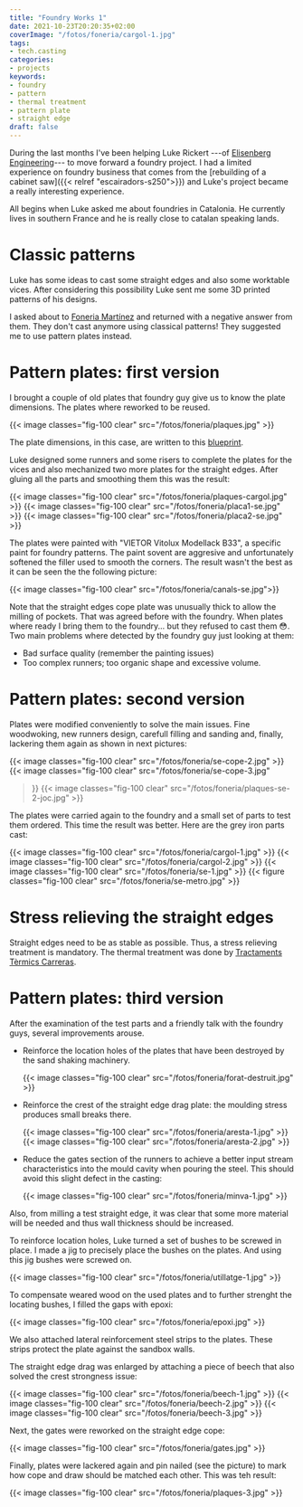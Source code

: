 ```yaml
---
title: "Foundry Works 1"
date: 2021-10-23T20:20:35+02:00
coverImage: "/fotos/foneria/cargol-1.jpg"
tags:
- tech.casting
categories:
- projects
keywords:
- foundry
- pattern
- thermal treatment
- pattern plate
- straight edge
draft: false
---
```


During the last months I've been helping Luke Rickert ---of
[Elisenberg Engineering](https://www.elisenbergengineering.com)--- to move
forward a foundry project. I had a limited experience on foundry
business that comes from the [rebuilding of a cabinet saw]({{< relref
"escairadors-s250">}}) and Luke's project became a really
interesting experience.

All begins when Luke asked me about foundries in Catalonia. He
currently lives in southern France and he is really close to catalan
speaking lands.

<!--more-->

# Classic patterns

Luke has some ideas to cast some straight edges and also some
worktable vices. After considering this possibility Luke sent me some
3D printed patterns of his designs.

I asked about to [Foneria
Martínez](http://fundicionmartinez.com/menu_eng.HTM) and returned with
a negative answer from them. They don't cast anymore using classical
patterns!  They suggested me to use pattern plates instead.

# Pattern plates: first version

I brought a couple of old plates that foundry guy give us to know the
plate dimensions. The plates where reworked to be reused.

{{< image classes="fig-100 clear"  src="/fotos/foneria/plaques.jpg" >}}

The plate dimensions, in this case, are written to this
[blueprint](/pdfs/mold-plate-dimensions.pdf).

Luke designed some runners and some risers to complete the plates for
the vices and also mechanized two more plates for the straight
edges. After gluing all the parts and smoothing them this was the
result:

{{< image classes="fig-100 clear"  src="/fotos/foneria/plaques-cargol.jpg" >}}
{{< image classes="fig-100 clear"  src="/fotos/foneria/placa1-se.jpg" >}}
{{< image classes="fig-100 clear"  src="/fotos/foneria/placa2-se.jpg" >}}

The plates were painted with "VIETOR Vitolux Modellack B33", a specific paint
for foundry patterns. The paint sovent are aggresive and unfortunately
softened the filler used to smooth the corners. The result wasn't the
best as it can be seen the the following picture:

{{< image classes="fig-100 clear"  src="/fotos/foneria/canals-se.jpg">}}

Note that the straight edges cope plate was unusually thick to allow
the milling of pockets. That was agreed before with the foundry. When
plates where ready I bring them to the foundry... but they refused to
cast them :flushed:. Two main problems where detected by the foundry guy
just looking at them:

* Bad surface quality (remember the painting issues)
* Too complex runners; too organic shape and excessive volume.

# Pattern plates: second version

Plates were modified conveniently to solve the main issues. Fine
woodwoking, new runners design, carefull filling and sanding and,
finally, lackering them again as shown in next pictures:

{{< image classes="fig-100 clear"  src="/fotos/foneria/se-cope-2.jpg" >}}
{{< image classes="fig-100 clear"  src="/fotos/foneria/se-cope-3.jpg"
>}}
{{< image classes="fig-100 clear"  src="/fotos/foneria/plaques-se-2-joc.jpg" >}}

The plates were carried again to the foundry and a small set of parts
to test them ordered. This time the result was better. Here are the
grey iron parts cast:

{{< image classes="fig-100 clear"  src="/fotos/foneria/cargol-1.jpg" >}}
{{< image classes="fig-100 clear"  src="/fotos/foneria/cargol-2.jpg" >}}
{{< image classes="fig-100 clear"  src="/fotos/foneria/se-1.jpg" >}}
{{< figure classes="fig-100 clear"  src="/fotos/foneria/se-metro.jpg" >}}

# Stress relieving the straight edges

Straight edges need to be as stable as possible. Thus, a stress
relieving treatment is mandatory. The thermal treatment was done by
[Tractaments Tèrmics Carreras](http://www.grupttc.com).

# Pattern plates: third version

After the examination of the test parts and a friendly talk with the
foundry guys, several improvements arouse.

* Reinforce the location holes of the plates that have been destroyed
  by the sand shaking machinery.

    {{< image classes="fig-100 clear"  src="/fotos/foneria/forat-destruit.jpg" >}}

* Reinforce the crest of the straight edge drag plate: the moulding
  stress produces small breaks there.

    {{< image classes="fig-100 clear"  src="/fotos/foneria/aresta-1.jpg" >}}
    {{< image classes="fig-100 clear"  src="/fotos/foneria/aresta-2.jpg" >}}

* Reduce the gates section of the runners to achieve a better input
  stream characteristics into the mould cavity when pouring the
  steel. This should avoid this slight defect in the casting:

  {{< image classes="fig-100 clear"  src="/fotos/foneria/minva-1.jpg" >}}

Also, from milling a test straight edge, it was clear that some more
material will be needed and thus wall thickness should be increased.

To reinforce location holes, Luke turned a set of bushes to be screwed
in place. I made a jig to precisely place the bushes on the
plates. And using this jig bushes were screwed on.

{{< image classes="fig-100 clear"  src="/fotos/foneria/utillatge-1.jpg" >}}

To compensate weared wood on the used plates and to further strenght the
locating bushes, I filled the gaps with epoxi:

{{< image classes="fig-100 clear"  src="/fotos/foneria/epoxi.jpg" >}}

We also attached lateral reinforcement steel strips to the
plates. These strips protect the plate against the sandbox walls.

The straight edge drag was enlarged by attaching a piece of beech that
also solved the crest strongness issue:

{{< image classes="fig-100 clear"  src="/fotos/foneria/beech-1.jpg" >}}
{{< image classes="fig-100 clear"  src="/fotos/foneria/beech-2.jpg" >}}
{{< image classes="fig-100 clear"  src="/fotos/foneria/beech-3.jpg" >}}

Next, the gates were reworked on the straight edge cope:

{{< image classes="fig-100 clear"  src="/fotos/foneria/gates.jpg" >}}

Finally, plates were lackered again and pin nailed (see the picture)
to mark how cope and draw should be matched each other. This was teh result:

{{< image classes="fig-100 clear"  src="/fotos/foneria/plaques-3.jpg" >}}
